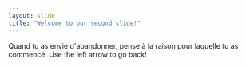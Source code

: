 ```yaml
---
layout: slide
title: "Welcome to our second slide!"
---
```

Quand tu as envie d'abandonner, pense à la raison pour laquelle tu as commencé.
Use the left arrow to go back!
